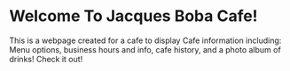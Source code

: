 # Welcome To Jacques Boba Cafe!

This is a webpage created for a cafe to display Cafe information including: Menu options, business hours and info, cafe history, and a photo album of drinks!
Check it out!
